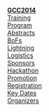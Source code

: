 <div class="alert alert-info float-right text-center">

[**GCC2014**](/events/gcc2014/)  
[Training](/src/events/gcc2014/training-day)  
[Program](/src/events/gcc2014/program)  
[Abstracts](/src/events/gcc2014/abstracts)  
[BoFs](/src/events/gcc2014/bofs)  
[Lightning](/src/events/gcc2014/lightning)  
[Logistics](/src/events/gcc2014/logistics)  
[Sponsors](/src/events/gcc2014/sponsor-exhibit)  
[Hackathon](/src/events/gcc2014/hackathon)  
[Promotion](/src/events/gcc2014/promotion)  
[Registration](/src/events/gcc2014/register)  
[Key Dates](/src/events/gcc2014/key-dates)  
[Organizers](/src/events/gcc2014/organizers)  

</div>

